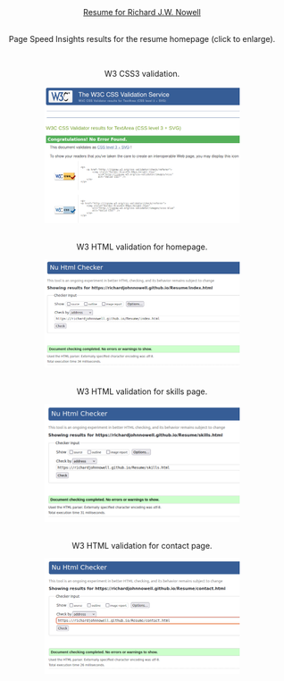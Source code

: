 <div align="center">
    <a href="https://richardjohnnowell.github.io/Resume/index.html" title="nowell-resume" alt="nowell-resume" target="_blank" rel="noopener">Resume for Richard J.W. Nowell
    </a>
</div>
    <br>
    <p align="center">
    Page Speed Insights results for the resume homepage (click to enlarge).
    </p>
<div align="center">
    <a href="https://github.com/RichardJohnNowell/Resume/blob/main/assets/images/page-speed-insights-report-24-may-2024.jpg?raw=true">
      <imag src="https://github.com/RichardJohnNowell/Resume/blob/main/assets/images/page-speed-insights-report-24-may-2024.jpg?raw=true" width="350" height="275" title="page-speed-insights-report-24-may-2024" id="page-speed-insights-report-24-may-2024" alt="page-speed-insights-report-24-may-2024">
    </a>
</div>
    <br>
    <p align="center">
    W3 CSS3 validation.
    </p>
<div align="center">
    <a href="https://github.com/RichardJohnNowell/Resume/blob/main/assets/images/w3-css-validation.jpg?raw=true">
      <img src="https://github.com/RichardJohnNowell/Resume/blob/main/assets/images/w3-css-validation.jpg?raw=true" width="350" height="245" title="w3-css-validation" id="w3-css-validation" alt="w3-css-validation">
    </a>
</div>
    <br>
    <p align="center">
    W3 HTML validation for homepage.
    </p>
<div align="center">
  <a href="https://github.com/RichardJohnNowell/Resume/blob/main/assets/images/w3-html-validation-homepage.jpg?raw=true">
    <img src="https://github.com/RichardJohnNowell/Resume/blob/main/assets/images/w3-html-validation-homepage.jpg?raw=true" width="350" height="194" title="w3-html-validation-homepage" id="w3-html-validation-homepage" alt="w3-html-validation-homepage">
  </a>
</div>
    <br>
    <p align="center">
    W3 HTML validation for skills page.
    </p>
<div align="center">
  <a href="https://github.com/RichardJohnNowell/Resume/blob/main/assets/images/w3-html-validation-skills-page.jpg?raw=true">
    <img src="https://github.com/RichardJohnNowell/Resume/blob/main/assets/images/w3-html-validation-skills-page.jpg?raw=true" width="350" height="211" title="w3-html-validation-skills-page" id="w3-html-validation-skills-page" alt="w3-html-validation-skills-page">
  </a>
</div>
    <br>
    <p align="center">
    W3 HTML validation for contact page.
    </p>
<div align="center">
  <a href="https://github.com/RichardJohnNowell/Resume/blob/main/assets/images/w3-html-validation-contact-page.jpg?raw=true">
    <img src="https://github.com/RichardJohnNowell/Resume/blob/main/assets/images/w3-html-validation-contact-page.jpg?raw=true" width="350" height="207" title="w3-html-validation-contact-page" id="w3-html-validation-contact-page" alt="w3-html-validation-contact-page">
  </a>
</div>
